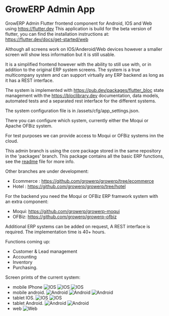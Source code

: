 # GrowERP Admin App

GrowERP Admin Flutter frontend component for Android, IOS and Web using https://flutter.dev This application is build for the beta version of flutter, you can find the installation instructions at: https://flutter.dev/docs/get-started/web

Although all screens work on IOS/Anderoid/Web devices however a smaller screen will show less information but it is still usable.

It is a simplified frontend however with the ability to still use with, or in addition to the original ERP system screens.
The system is a true multicompany system and can support virtually any ERP backend as long as it has a REST interface.

The system is implemented with https://pub.dev/packages/flutter_bloc state management with the https://bloclibrary.dev documentation, data models, automated tests and a separated rest interface for the different systems. 

The system configuration file is in /assets/cfg/app_settings.json.

There you can configure which system, currently either the Moqui or Apache OFBiz system.

For test purposes we can provide access to Moqui or OFBiz systems inn the cloud.

This admin branch is using the core package stored in the same repository in the 'packages' branch.
This package contains all the basic ERP functions, see the [readme](https://github.com/growerp/growerp/blob/packages/core/README.md) file for more info.

Other branches are under development:
  - Ecommerce : https://github.com/growerp/growerp/tree/ecommerce
  - Hotel : https://github.com/growerp/growerp/tree/hotel

For the backend you need the Moqui or OFBiz ERP framwork system
  with an extra component:
  - Moqui:  https://github.com/growerp/growerp-moqui
  - OFBiz:  https://github.com/growerp/growerp-ofbiz

Additional ERP systems can be added on request, A REST interface is required.
The implementation time is 40+ hours.

Functions coming up:
* Customer & Lead management
* Accounting
* Inventory
* Purchasing.

Screen prints of the current system:
* mobile IPhone
![IOS](screenPrints/mobile/iosMenu.png?raw=true "IOS menu")
![IOS](screenPrints/mobile/iosList.png?raw=true "IOS List")
![IOS](screenPrints/mobile/iosDetail.png?raw=true "IOS Detail")
* mobile android.
![Android](screenPrints/mobile/androidMenu.png?raw=true "Android menu")
![Android](screenPrints/mobile/androidList.png?raw=true "Android list")
![Android](screenPrints/mobile/androidDetail.png?raw=true "Android detail")
* tablet IOS.
![IOS](screenPrints/tablet/iosMenu.png?raw=true "IOS")
![IOS](screenPrints/tablet/iosList.png?raw=true "IOS")
* tablet Android.
![Android](screenPrints/tablet/androidMenu.png?raw=true "Android")
![Android](screenPrints/tablet/androidList.png?raw=true "Android")
* web
![Web](screenPrints/web-browser/webMenu.png?raw=true "Webbrowser menu")
